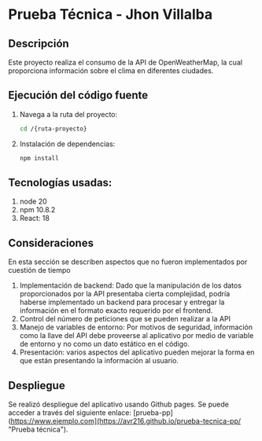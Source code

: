 # Prueba Técnica - Jhon Villalba

## Descripción

Este proyecto realiza el consumo de la API de OpenWeatherMap, la cual proporciona información sobre el clima en diferentes ciudades.

## Ejecución del código fuente

1. Navega a la ruta del proyecto: 
   ```bash
   cd /{ruta-proyecto}
2. Instalación de dependencias:
   ```bash
   npm install

## Tecnologías usadas:

1. node 20
2. npm 10.8.2
3. React: 18

## Consideraciones

En esta sección se describen aspectos que no fueron implementados por cuestión de tiempo

1. Implementación de backend: Dado que la manipulación de los datos proporcionados por la API presentaba cierta complejidad, podría haberse implementado un backend para procesar y entregar la información en el formato exacto requerido por el frontend.
2. Control del número de peticiones que se pueden realizar a la API
3. Manejo de variables de entorno: Por motivos de seguridad,  información como la llave del API debe proveerse al aplicativo por medio de variable de entorno y no como un dato estático en el código.
4. Presentación: varios aspectos del aplicativo pueden mejorar la forma en que están presentando la información al usuario.

## Despliegue

Se realizó despliegue del aplicativo usando Github pages. Se puede acceder a través del siguiente enlace: [prueba-pp](https://www.ejemplo.com](https://avr216.github.io/prueba-tecnica-pp/ "Prueba técnica").

